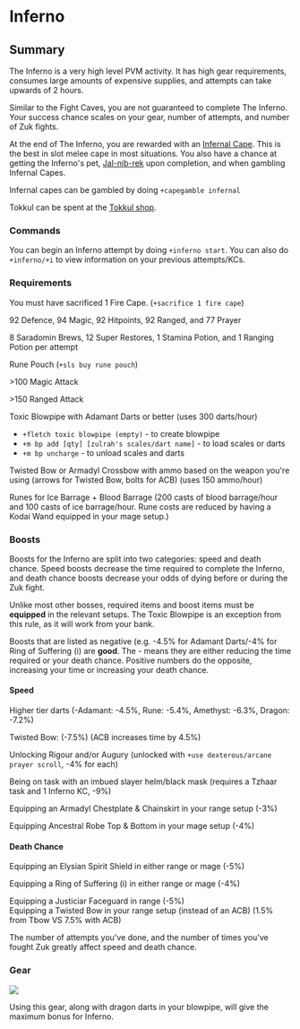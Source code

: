 # Inferno

## Summary

The Inferno is a very high level PVM activity. It has high gear requirements, consumes large amounts of expensive supplies, and attempts can take upwards of 2 hours.   &#x20;

Similar to the Fight Caves, you are not guaranteed to complete The Inferno. Your success chance scales on your gear, number of attempts, and number of Zuk fights.

At the end of The Inferno, you are rewarded with an [Infernal Cape](https://oldschool.runescape.wiki/w/Infernal\_cape). This is the best in slot melee cape in most situations. You also have a chance at getting the Inferno's pet, [Jal-nib-rek](https://oldschool.runescape.wiki/w/Jal-nib-rek) upon completion, and when gambling Infernal Capes.

Infernal capes can be gambled by doing `+capegamble infernal`

Tokkul can be spent at the [Tokkul shop](https://wiki.oldschool.gg/bosses/fight-caves/tokkul-shop).

### Commands

You can begin an Inferno attempt by doing `+inferno start`. You can also do `+inferno/+i` to view information on your previous attempts/KCs.

### Requirements

You must have sacrificed 1 Fire Cape. (`+sacrifice 1 fire cape`)      &#x20;

92 Defence, 94 Magic, 92 Hitpoints, 92 Ranged, and 77 Prayer                 &#x20;

8 Saradomin Brews, 12 Super Restores, 1 Stamina Potion, and 1 Ranging Potion per attempt     &#x20;

Rune Pouch (`+sls buy rune pouch`)     &#x20;

\>100 Magic Attack     &#x20;

\>150 Ranged Attack    &#x20;

Toxic Blowpipe with Adamant Darts or better (uses 300 darts/hour)  &#x20;

* `+fletch toxic blowpipe (empty)` - to create blowpipe
* `+m bp add [qty] [zulrah's scales/dart name]` - to load scales or darts
* `+m bp uncharge` - to unload scales and darts

Twisted Bow or Armadyl Crossbow with ammo based on the weapon you're using (arrows for Twisted Bow, bolts for ACB) (uses 150 ammo/hour)                            &#x20;

Runes for Ice Barrage + Blood Barrage (200 casts of blood barrage/hour and 100 casts of ice                                   barrage/hour. Rune costs are reduced by having a Kodai Wand equipped in your mage setup.)                                                                                      &#x20;

### Boosts

Boosts for the Inferno are split into two categories: speed and death chance. Speed boosts          decrease the time required to complete the Inferno, and death chance boosts decrease your odds of dying before or during the Zuk fight.

Unlike most other bosses, required items and boost items must be **equipped** in the relevant setups. The Toxic Blowpipe is an exception from this rule, as it will work from your bank.

Boosts that are listed as negative (e.g. -4.5% for Adamant Darts/-4% for Ring of Suffering (i) are **good**. The - means they are either reducing the time required or your death chance. Positive numbers do the opposite, increasing your time or increasing your death chance.

#### Speed

Higher tier darts (-Adamant: -4.5%, Rune: -5.4%, Amethyst: -6.3%, Dragon: -7.2%)   &#x20;

Twisted Bow: (-7.5%) (ACB increases time by 4.5%)                 &#x20;

Unlocking Rigour and/or Augury (unlocked with `+use dexterous/arcane prayer scroll`, -4% for each)                                                                                 &#x20;

Being on task with an imbued slayer helm/black mask (requires a Tzhaar task and 1 Inferno KC, -9%)              &#x20;

Equipping an Armadyl Chestplate & Chainskirt in your range setup (-3%)      &#x20;

Equipping Ancestral Robe Top & Bottom in your mage setup (-4%)                      &#x20;

#### Death Chance

Equipping an Elysian Spirit Shield in either range or mage (-5%)     &#x20;

Equipping a Ring of Suffering (i) in either range or mage (-4%)

Equipping a Justiciar Faceguard in range (-5%)                     \
&#x20;                                                                                                                                                                  Equipping a Twisted Bow in your range setup (instead of an ACB) (1.5% from Tbow VS 7.5% with ACB)

The number of attempts you've done, and the number of times you've fought Zuk greatly affect speed and death chance.

### Gear

![](../.gitbook/assets/infernobis.png)

Using this gear, along with dragon darts in your blowpipe, will give the maximum bonus for Inferno.

